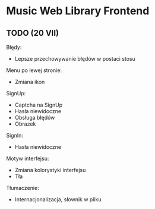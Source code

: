 # Music Web Library Frontend

## TODO (20 VII)

Błędy:
* Lepsze przechowywanie błędów w postaci stosu

Menu po lewej stronie:
* Zmiana ikon

SignUp:
* Captcha na SignUp
* Hasła niewidoczne
* Obsługa błędów
* Obrazek

SignIn:
* Hasła niewidoczne

Motyw interfejsu:
* Zmiana kolorystyki interfejsu
* Tła

Tłumaczenie:
* Internacjonalizacja, słownik w pliku